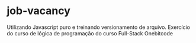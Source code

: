 # job-vacancy
Utilizando Javascript puro e treinando versionamento de arquivo.
Exercício do curso de lógica de programação do curso Full-Stack Onebitcode
